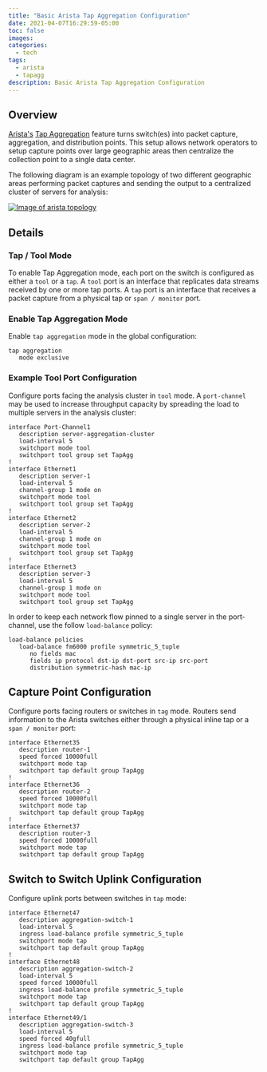 ```yaml
---
title: "Basic Arista Tap Aggregation Configuration"
date: 2021-04-07T16:29:59-05:00
toc: false
images:
categories:
  - tech
tags: 
  - arista
  - tapagg
description: Basic Arista Tap Aggregation Configuration
---
```


## Overview

[Arista's](https://www.arista.com/) [Tap Aggregation](https://www.arista.com/en/solutions/technology-bulletins/585-tap-aggregation) feature turns  switch(es) into packet capture, aggregation, and distribution points. This setup allows network operators to setup capture points over large geographic areas then centralize the collection point to a single data center.

The following diagram is an example topology of two different geographic areas performing packet captures and sending the output to a centralized cluster of servers for analysis:

[![Image of arista topology](/images/arista-high-level-overview.png)](/images/arista-high-level-overview.png)



## Details

### Tap / Tool Mode

To enable Tap Aggregation mode, each port on the switch is configured as either a `tool` or a `tap`.  A `tool` port is an interface that replicates data streams received by one or more tap ports. A `tap` port is an interface that receives a packet capture from a physical tap or `span / monitor` port.


### Enable Tap Aggregation Mode

Enable `tap aggregation` mode in the global configuration:

```text
tap aggregation
   mode exclusive
```

### Example Tool Port Configuration

Configure ports facing the analysis cluster in `tool` mode. A `port-channel` may be used to increase throughput capacity by spreading the load to multiple servers in the analysis cluster:

```
interface Port-Channel1
   description server-aggregation-cluster
   load-interval 5
   switchport mode tool
   switchport tool group set TapAgg
!
interface Ethernet1
   description server-1
   load-interval 5
   channel-group 1 mode on
   switchport mode tool
   switchport tool group set TapAgg
!
interface Ethernet2
   description server-2
   load-interval 5
   channel-group 1 mode on
   switchport mode tool
   switchport tool group set TapAgg
!
interface Ethernet3
   description server-3
   load-interval 5
   channel-group 1 mode on
   switchport mode tool
   switchport tool group set TapAgg
```

In order to keep each network flow pinned to a single server in the port-channel, use the follow `load-balance` policy:

```
load-balance policies
   load-balance fm6000 profile symmetric_5_tuple
      no fields mac
      fields ip protocol dst-ip dst-port src-ip src-port
      distribution symmetric-hash mac-ip
```

## Capture Point Configuration

Configure ports facing routers or switches in `tag` mode. Routers send information to the Arista switches either through a physical inline tap or a `span / monitor` port:

```
interface Ethernet35
   description router-1
   speed forced 10000full
   switchport mode tap
   switchport tap default group TapAgg
!
interface Ethernet36
   description router-2
   speed forced 10000full
   switchport mode tap
   switchport tap default group TapAgg
!
interface Ethernet37
   description router-3
   speed forced 10000full
   switchport mode tap
   switchport tap default group TapAgg
```

## Switch to Switch Uplink Configuration

Configure uplink ports between switches in `tap` mode:

```
interface Ethernet47
   description aggregation-switch-1
   load-interval 5
   ingress load-balance profile symmetric_5_tuple
   switchport mode tap
   switchport tap default group TapAgg
!
interface Ethernet48
   description aggregation-switch-2
   load-interval 5
   speed forced 10000full
   ingress load-balance profile symmetric_5_tuple
   switchport mode tap
   switchport tap default group TapAgg
!
interface Ethernet49/1
   description aggregation-switch-3
   load-interval 5
   speed forced 40gfull
   ingress load-balance profile symmetric_5_tuple
   switchport mode tap
   switchport tap default group TapAgg
```
